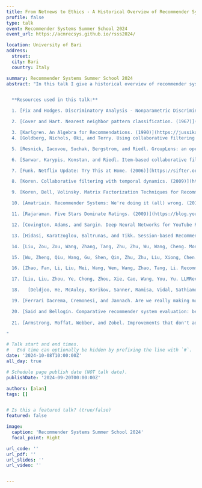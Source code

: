 ```yaml
---
title: From Netnews to Ethics - A Historical Overview of Recommender Systems
profile: false
type: talk
event: Recommender Systems Summer School 2024
event_url: https://acmrecsys.github.io/rsss2024/

location: University of Bari
address:
  street: 
  city: Bari
  country: Italy

summary: Recommender Systems Summer School 2024
abstract: "In this talk I give a historical overview of recommender systems. Starting from the modern definition of recommender system in the early 1990 till today's advanced recommendations methods and applications. The presentation bridges recommender systems to related fields, such as information retrieval, information systems, cognitive science, psychology, and machine learning.


  **Resources used in this talk:**

  1. [Fix and Hodges. Discriminatory Analysis - Nonparametric Discrimination: Consistency Properties. (1951)](https://apps.dtic.mil/sti/citations/ADA800276)  

  2. [Cover and Hart. Nearest neighbor pattern classification. (1967)](https://ieeexplore.ieee.org/document/1053964)  

  3. [Karlgren. An Algebra for Recommendations. (1990)](https://jussikarlgren.wordpress.com/wp-content/uploads/1990/09/algebrawp.pdf)  
  4. [Goldberg, Nichols, Oki, and Terry. Using collaborative filtering to weave an information tapestry. (1992)](https://doi.org/10.1145/138859.138867)  

  5. [Resnick, Iacovou, Suchak, Bergstrom, and Riedl. GroupLens: an open architecture for collaborative filtering of netnews. (1994)](https://doi.org/10.1145/192844.192905)  

  6. [Sarwar, Karypis, Konstan, and Riedl. Item-based collaborative filtering recommendation algorithms. (2001)](https://doi.org/10.1145/371920.372071)  

  7. [Funk. Netflix Update: Try This at Home. (2006)](https://sifter.org/simon/journal/20061211.html)  

  8. [Koren. Collaborative filtering with temporal dynamics. (2009)](https://doi.org/10.1145/1557019.1557072)  

  9. [Koren, Bell, Volinsky. Matrix Factorization Techniques for Recommender Systems. (2009)](https://ieeexplore.ieee.org/document/5197422)  

  10. [Amatriain. Recommender Systems: We're doing it (all) wrong. (2011)](https://technocalifornia.blogspot.com/2011/04/recommender-systems-were-doing-it-all.html)  

  11. [Rajaraman. Five Stars Dominate Ratings. (2009)](https://blog.youtube/news-and-events/five-stars-dominate-ratings/)  

  12. [Covington, Adams, and Sargin. Deep Neural Networks for YouTube Recommendations. (2016)](https://doi.org/10.1145/2959100.2959190)  

  13. [Hidasi, Karatzoglou, Baltrunas, and Tikk. Session-based Recommendations with Recurrent Neural Networks. (2016)](https://arxiv.org/abs/1511.06939)  

  14. [Liu, Zou, Zou, Wang, Zhang, Tang, Zhu, Zhu, Wu, Wang, Cheng. Monolith: Real Time Recommendation System With Collisionless Embedding Table. (2022)](https://arxiv.org/abs/2209.07663)  

  15. [Wu, Zheng, Qiu, Wang, Gu, Shen, Qin, Zhu, Zhu, Liu, Xiong, Chen. A Survey on Large Language Models for Recommendation. (2023)](https://arxiv.org/abs/2305.19860)  

  16. [Zhao, Fan, Li, Liu, Mei, Wang, Wen, Wang, Zhao, Tang, Li. Recommender Systems in the Era of Large Language Models (LLMs). (2023)](https://arxiv.org/abs/2307.02046)  

  17. [Liu, Liu, Zhou, Ye, Chong, Zhou, Xie, Cao, Wang, You, Yu. LLMRec: Benchmarking Large Language Models on Recommendation Task. (2023)](https://arxiv.org/abs/2308.12241)  

  18.   [Deldjoo, He, McAuley, Korikov, Sanner, Ramisa, Vidal, Sathiamoorthy, Kasrizadeh, Milano, Ricci. Recommendation with Generative Models. (2024)](https://arxiv.org/abs/2409.15173)  

  19. [Ferrari Dacrema, Cremonesi, and Jannach. Are we really making much progress? A worrying analysis of recent neural recommendation approaches. (2019)](https://doi.org/10.1145/3298689.3347058)  

  20. [Said and Bellogín. Comparative recommender system evaluation: benchmarking recommendation frameworks. (2014)](https://doi.org/10.1145/2645710.2645746)  
  
  21. [Armstrong, Moffat, Webber, and Zobel. Improvements that don't add up: ad-hoc retrieval results since 1998. (2009)](https://doi.org/10.1145/1645953.1646031)  

"

# Talk start and end times.
#   End time can optionally be hidden by prefixing the line with `#`.
date: '2024-10-08T10:00:00Z'
all_day: true

# Schedule page publish date (NOT talk date).
publishDate: '2024-09-20T00:00:00Z'

authors: [alan]
tags: []


# Is this a featured talk? (true/false)
featured: false

image:
  caption: 'Recommender Systems Summer School 2024'
  focal_point: Right

url_code: ''
url_pdf: ''
url_slides: ''
url_video: ''


---
```


